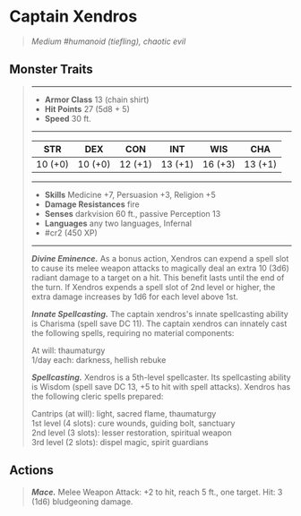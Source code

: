 # Captain Xendros
>*Medium #humanoid (tiefling), chaotic evil*
## Monster Traits
>___
>- **Armor Class** 13 (chain shirt)
>- **Hit Points** 27 (5d8 + 5)
>- **Speed** 30 ft.
>___
>|STR|DEX|CON|INT|WIS|CHA|
>|:---:|:---:|:---:|:---:|:---:|:---:|
>|10 (+0)|10 (+0)|12 (+1)|13 (+1)|16 (+3)|13 (+1)|
>___
>- **Skills** Medicine +7, Persuasion +3, Religion +5
>- **Damage Resistances** fire
>- **Senses** darkvision 60 ft., passive Perception 13
>- **Languages** any two languages, Infernal
>- #cr2 (450 XP)
>___
>***Divine Eminence.*** As a bonus action, Xendros can expend a spell slot to cause its melee weapon attacks to magically deal an extra 10 (3d6) radiant damage to a target on a hit. This benefit lasts until the end of the turn. If Xendros expends a spell slot of 2nd level or higher, the extra damage increases by 1d6 for each level above 1st.  
>
>***Innate Spellcasting.*** The captain xendros's innate spellcasting ability is Charisma (spell save DC 11). The captain xendros can innately cast the following spells, requiring no material components:  
>
>At will: thaumaturgy  
>1/day each: darkness, hellish rebuke  
>
>
>***Spellcasting.*** Xendros is a 5th-level spellcaster. Its spellcasting ability is Wisdom (spell save DC 13, +5 to hit with spell attacks). Xendros has the following cleric spells prepared:  
>
>Cantrips (at will): light, sacred flame, thaumaturgy  
>1st level (4 slots): cure wounds, guiding bolt, sanctuary  
>2nd level (3 slots): lesser restoration, spiritual weapon  
>3rd level (2 slots): dispel magic, spirit guardians  
>
## Actions
>***Mace.*** Melee Weapon Attack: +2 to hit, reach 5 ft., one target. Hit: 3 (1d6) bludgeoning damage.
